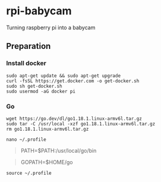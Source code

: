 # rpi-babycam

Turning raspberry pi into a babycam

## Preparation

### Install docker

    sudo apt-get update && sudo apt-get upgrade
    curl -fsSL https://get.docker.com -o get-docker.sh
    sudo sh get-docker.sh
    sudo usermod -aG docker pi

### Go

    wget https://go.dev/dl/go1.18.1.linux-armv6l.tar.gz
    sudo tar -C /usr/local -xzf go1.18.1.linux-armv6l.tar.gz
    rm go1.18.1.linux-armv6l.tar.gz

    nano ~/.profile

> PATH=$PATH:/usr/local/go/bin

> GOPATH=$HOME/go

    source ~/.profile